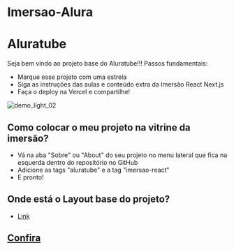 # Imersao-Alura

# Aluratube

Seja bem vindo ao projeto base do Aluratube!!! Passos fundamentais:
- Marque esse projeto com uma estrela
- Siga as instruções das aulas e conteúdo extra da Imersão React Next.js
- Faça o deploy na Vercel e compartilhe!

![demo_light_02](https://user-images.githubusercontent.com/13791385/200179084-1f71bc79-5348-4aa9-b7c8-2abc7fe63035.jpg)


## Como colocar o meu projeto na vitrine da imersão?
- Vá na aba "Sobre" ou "About" do seu projeto no menu lateral que fica na esquerda dentro do repositório no GitHub
- Adicione as tags "aluratube" e a tag "imersao-react"
- E pronto!

## Onde está o Layout base do projeto?
- [Link](https://www.figma.com/file/1acrju7CLwHkSh6e7xEk9h/Aluratube?node-id=0%3A1)

[Confira](https://imersao-alura-zct1.vercel.app/)
-

